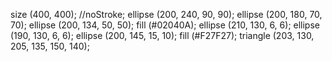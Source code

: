 size (400, 400);
//noStroke;
ellipse (200, 240, 90, 90);
ellipse (200, 180, 70, 70);
ellipse (200, 134, 50, 50);
fill (#02040A);
ellipse (210, 130, 6, 6);
ellipse (190, 130, 6, 6);
ellipse (200, 145, 15, 10);
fill (#F27F27);
triangle (203, 130, 205, 135, 150, 140);
